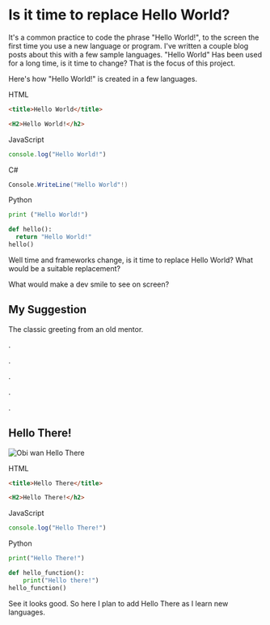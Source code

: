 # Is it time to replace Hello World?

It's a common practice to code the phrase "Hello World!", to the screen the first time you use a new language or program. I've written a couple blog posts about this with a few sample languages. "Hello World" Has been used for a long time, is it time to change? That is the focus of this project.

Here's how "Hello World!" is created in a few languages. 

HTML
```html
<title>Hello World</title>
```
```HTML
<H2>Hello World!</h2>
```
JavaScript
```javascript
console.log("Hello World!")
```


C#
```C#
Console.WriteLine("Hello World"!)
```
Python


```python
print ("Hello World!")

def hello():
  return "Hello World!"
hello()
```

Well time and frameworks change, is it time to replace Hello World? What would be a suitable replacement? 

What would make a dev smile to see on screen?

## My Suggestion 

The classic greeting from an old mentor.

.

.

.

.

.



## Hello There!

![Obi wan Hello There](https://media.giphy.com/media/xTiIzJSKB4l7xTouE8/giphy.gif)

HTML
```html
<title>Hello There</title>
```
```HTML
<H2>Hello There!</h2>
```
JavaScript
```javascript
console.log("Hello There!")
```
Python

```python
print("Hello There!")

def hello_function():
    print("Hello there!")
hello_function()
```

See it looks good. So here I plan to add Hello There as I learn new languages. 
